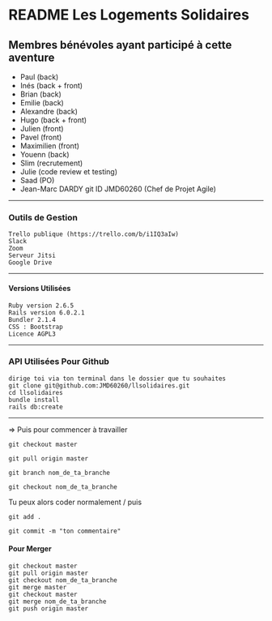 # README Les Logements Solidaires #

## Membres bénévoles ayant participé à cette aventure ##

+ Paul (back)
+ Inés (back + front)
+ Brian (back)
+ Emilie (back)
+ Alexandre (back)
+ Hugo (back + front)
+ Julien (front)
+ Pavel (front)
+ Maximilien (front)
+ Youenn (back)
+ Slim (recrutement)
+ Julie (code review et testing)
+ Saad (PO)
+ Jean-Marc DARDY git ID JMD60260 (Chef de Projet Agile)
  
***

### Outils de Gestion ###

    Trello publique (https://trello.com/b/i1IQ3aIw)
    Slack
    Zoom
    Serveur Jitsi
    Google Drive

***

#### Versions Utilisées ####

    Ruby version 2.6.5
    Rails version 6.0.2.1
    Bundler 2.1.4
    CSS : Bootstrap
    Licence AGPL3

***

### API Utilisées Pour Github ###

    dirige toi via ton terminal dans le dossier que tu souhaites
    git clone git@github.com:JMD60260/llsolidaires.git
    cd llsolidaires
    bundle install
    rails db:create

***

=> Puis pour commencer à travailler

    git checkout master

    git pull origin master

    git branch nom_de_ta_branche

    git checkout nom_de_ta_branche

Tu peux alors coder normalement / puis

    git add .

    git commit -m "ton commentaire"

#### Pour Merger ####

    git checkout master
    git pull origin master
    git checkout nom_de_ta_branche
    git merge master
    git checkout master
    git merge nom_de_ta_branche
    git push origin master
